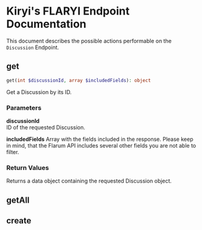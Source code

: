 # Kiryi's FLARYI Endpoint Documentation

This document describes the possible actions performable on the `Discussion` Endpoint.

## get
```php
get(int $discussionId, array $includedFields): object
```
Get a Discussion by its ID.
### Parameters
**discussionId**  
ID of the requested Discussion.  

**includedFields**
Array with the fields included in the response. Please keep in mind, that the Flarum API includes several other fields you are not able to filter.

### Return Values
Returns a data object containing the requested Discussion object.

## getAll


## create

